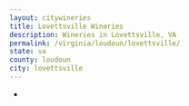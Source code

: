 ```yaml
---
layout: citywineries
title: Lovettsville Wineries
description: Wineries in Lovettsville, VA
permalink: /virginia/loudoun/lovettsville/
state: va
county: loudoun
city: lovettsville
---
```

-
